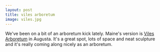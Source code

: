```yaml
---
layout: post
title: viles arboretum
image: viles.jpg
---
```


We've been on a bit of an arboretum kick lately. Maine's version is
<a href="http://www.vilesarboretum.org/" title="Viles Arboretum">Viles
Arboretum</a> in Augusta. It's a great spot, lots of space and neat sculpture
and it's really coming along nicely as an arboretum.
